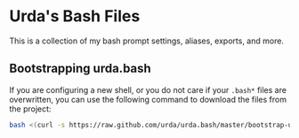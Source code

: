 Urda's Bash Files
=================

This is a collection of my bash prompt settings, aliases, exports, and more.

Bootstrapping urda.bash
-----------------------

If you are configuring a new shell, or you do not care if your `.bash*` files are overwritten,
you can use the following command to download the files from the project:

```bash
bash <(curl -s https://raw.github.com/urda/urda.bash/master/bootstrap-urda.bash.sh)
```
